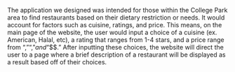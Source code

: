 The application we designed was intended for those within the College Park area to find restaurants based on their dietary restriction or needs. It would account for factors such as cuisine, ratings, and price. This means, on the main page of the website, the user would input a choice of a cuisine (ex. American, Halal, etc), a rating that ranges from 1-4 stars, and a price range from “$,” “$$,” and “$$$.” After inputting these choices, the website will direct the user to a page where a brief description of a restaurant will be displayed as a result based off of their choices.